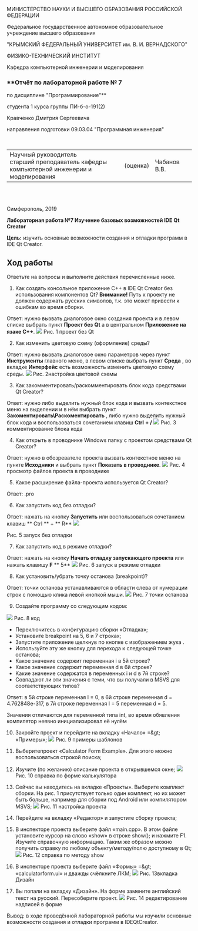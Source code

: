 МИНИСТЕРСТВО НАУКИ И ВЫСШЕГО ОБРАЗОВАНИЯ РОССИЙСКОЙ ФЕДЕРАЦИИ

Федеральное государственное автономное образовательное учреждение высшего образования

&quot;КРЫМСКИЙ ФЕДЕРАЛЬНЫЙ УНИВЕРСИТЕТ им. В. И. ВЕРНАДСКОГО&quot;

ФИЗИКО-ТЕХНИЧЕСКИЙ ИНСТИТУТ

Кафедра компьютерной инженерии и моделирования

### **Отчёт по лабораторной работе № 7
по дисциплине &quot;Программирование&quot;**

студента 1 курса группы ПИ-б-о-191(2)

Кравченко Дмитрия Сергеевича

направления подготовки 09.03.04 &quot;Программная инженерия&quot;

<br/>


<table>

<tr><td>Научный руководитель<br/> старший преподаватель кафедры<br/> компьютерной инженерии и моделирования</td>

<td>(оценка)</td>

<td>Чабанов В.В.</td>

</tr>

</table>

<br/><br/>

Симферополь, 2019

**Лабораторная работа №7 Изучение базовых возможностей IDE Qt Creator**

**Цель:** изучить основные возможности создания и отладки программ в IDE Qt Creator.

## **Ход работы**

Ответьте на вопросы и выполните действия перечисленные ниже.

1. Как создать консольное приложение С++ в IDE Qt Creator без использования компонентов Qt?
**Внимание!**  Путь к проекту не должен содержать русских символов, т.к. это может привести к ошибкам во время сборки.

Ответ: нужно вызвать диалоговое окно создания проекта и в левом списке выбрать пункт **Проект без**  **Qt** а в центральном **Приложение на язаке С++**.
![](img1.png)
Рис.  1 проект без Qt

2. Как изменить цветовую схему (оформление) среды?

Ответ: нужно вызвать диалоговое окно параметров через пункт **Инструменты** главного меню, в левом списке выбрать пункт **Среда** , во вкладке **Интерфейс** есть возможность изменить цветовую схему среды.
![](img2.png)
Рис.  2настройка цветовой схемы

3. Как закомментировать/раскомментировать блок кода средствами Qt Creator?

Ответ: нужно либо выделить нужный блок кода и вызвать контекстное меню на выделении и в нём выбрать пункт **Закоментировать\Раскоментировать** , либо нужно выделить нужный блок кода и воспользоваться сочетанием клавиш **Ctrl**  **+ /**
![](img3.png)
Рис.  3 комментирование блока кода

4. Как открыть в проводнике Windows папку с проектом средствами Qt Creator?

Ответ: нужно в обозревателе проекта вызвать контекстное меню на пункте **Исходники** и выбрать пункт **Показать в проводнике**.
![](img4.png)
Рис.  4 просмотр файлов проекта в проводнике

5. Какое расширение файла-проекта используется Qt Creator?

Ответ: .pro

6. Как запустить код без отладки?

Ответ: нажать на кнопку **Запустить**  или воспользоваться сочетанием клавиш ** Ctrl ** + ** R**
![](img5.png)

Рис.  5 запуск без отладки

7. Как запустить код в режиме отладки?

Ответ: нажать на кнопку **Начать отладку запускающего проекта** или нажать клавишу **F** ** 5**
![](img6.png)
Рис.  6 запуск в режиме отладки

8. Как установить/убрать точку останова (breakpoint)?

Ответ: точки останова устанавливаются в области слева от нумерации строк с помощью клика левой кнопкой мыши.
![](img7.png)
Рис.  7 точки останова

9. Создайте программу со следующим кодом:




![](img8.png)
Рис.  8 код

- Переключитесь в конфигурацию сборки «Отладка»;
- Установите breakpoint на 5, 6 и 7 строках;
- Запустите приложение щелкнув по кнопке с изображением жука .
- Используйте эту же кнопку для перехода к следующей точке останова;
- Какое значение содержит переменная i в 5й строке?
- Какое значение содержит переменная d в 6й строке?
- Какие значение содержатся в переменных i и  d в 7й строке?
- Совпадают ли эти значения с теми, что вы получали в MSVS для соответствующих типов?

Ответ: в 5й строке переменная I = 0, в 6й строке переменная d = 4.762848e-317, в 7й строке переменная I = 5 переменная d = 5.

Значения отличаются для переменной типа int, во время обявления компилятор неявно инициализировал её нулём

10. Закройте проект и перейдите на вкладку «Начало» =\&gt; «Примеры»;
![](img9.png)
Рис.  9 примеры шаблонов

11. Выберитепроект «Calculator Form Example». Для этого можно воспользоваться строкой поиска;
12. Изучите (по желанию) описание проекта в открывшемся окне;
![](img10.png)
Рис.  10 справка по форме калькулятора

13. Сейчас вы находитесь на вкладке «Проекты». Выберите комплект сборки. На рис. 1 присутствует только один комплект, но их может быть больше, например для сборки под Android или компилятором MSVS;
![](img11.png)
Рис.  11 настройка проекта

14. Перейдите на вкладку «Редактор» и запустите сборку проекта;
15. В инспекторе проекта выберите файл «main.cpp». В этом файле установите курсор на слово «show» в строке show(); и нажмите F1. Изучите справочную информацию. Таким же образом можно получить справку по любому объекту/методу/полю доступному в Qt;
![](img12.png)
Рис.  12 справка по методу show

16. В инспекторе проекта выберите файл «Формы» =\&gt; «calculatorform.ui» и дважды счёлкните ЛКМ;
![](img13.png)
Рис.  13вкладка Дизайн

17. Вы попали на вкладку «Дизайн». На форме замените английский текст на русский. Пересоберите проект.
![](img13.png)
Рис.  14 редактирование надписей в форме

Вывод: в ходе проведённой лабораторной работы мы изучили основные возможности создания и отладки программ в IDEQtCreator.

